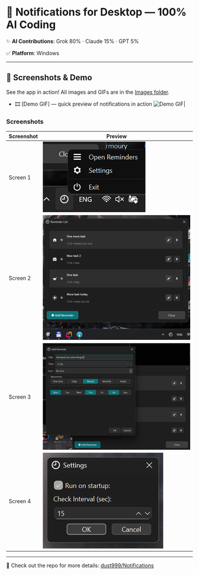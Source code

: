 # 🚀 Notifications for Desktop — 100% AI Coding

✨ **AI Contributions**: Grok 80% · Claude 15% · GPT 5%

✅ **Platform**: Windows

---

## 📸 Screenshots & Demo

See the app in action! All images and GIFs are in the [Images folder](https://github.com/dust999/Notifications/tree/main/Images).

- 🎞️ [Demo GIF] — quick preview of notifications in action
![Demo GIF](https://github.com/dust999/Notifications/raw/main/Images/sample.gif)|

### Screenshots

| Screenshot | Preview |
|------------|---------|
| Screen 1 | ![Screenshot 1](https://github.com/dust999/Notifications/raw/main/Images/screen1.png) |
| Screen 2 | ![Screenshot 2](https://github.com/dust999/Notifications/raw/main/Images/screen2.png) |
| Screen 3 | ![Screenshot 3](https://github.com/dust999/Notifications/raw/main/Images/screen3.png) |
| Screen 4 | ![Screenshot 4](https://github.com/dust999/Notifications/raw/main/Images/screen4.png) |

---

📝 Check out the repo for more details: [dust999/Notifications](https://github.com/dust999/Notifications)
